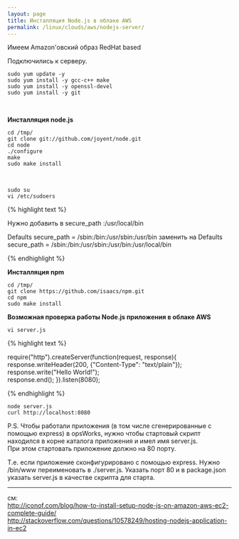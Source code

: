 ```yaml
---
layout: page
title: Инсталляция Node.js в облаке AWS
permalink: /linux/clouds/aws/nodejs-server/
---
```


Имеем Amazon'овский образ RedHat based  

Подключились к серверу.

    sudo yum update -y 
    sudo yum install -y gcc-c++ make
    sudo yum install -y openssl-devel
    sudo yum install -y git
    
<br/>

**Инсталляция node.js**
    
    cd /tmp/
    git clone git://github.com/joyent/node.git
    cd node
    ./configure
    make
    sudo make install
    
<br/>
    
    sudo su
    vi /etc/sudoers


{% highlight text %}

Нужно добавить в secure_path :/usr/local/bin

Defaults secure_path = /sbin:/bin:/usr/sbin:/usr/bin
заменить на
Defaults secure_path = /sbin:/bin:/usr/sbin:/usr/bin:/usr/local/bin

{% endhighlight %}

**Инсталляция npm**

    cd /tmp/
    git clone https://github.com/isaacs/npm.git
    cd npm
    sudo make install
    
    
    
**Возможная проверка работы Node.js приложения в облаке AWS**

    vi server.js

{% highlight text %}

require("http").createServer(function(request, response){
  response.writeHeader(200, {"Content-Type": "text/plain"});  
  response.write("Hello World!");  
  response.end();
}).listen(8080);

{% endhighlight %}


    node server.js
    curl http://localhost:8080


P.S. Чтобы работали приложения (в том числе сгенерированные с помощью express) в opsWorks, нужно чтобы стартовый скрипт находился в корне каталога приложения и имел имя server.js.  
При этом стартовать приложение должно на 80 порту. 

Т.е. если приложение сконфигурировано с помощью express. Нужно /bin/www переименовать в ./server.js. Указать порт 80 и в package.json указать server.js в качестве скрипта для старта.

___
см:  
http://iconof.com/blog/how-to-install-setup-node-js-on-amazon-aws-ec2-complete-guide/  
http://stackoverflow.com/questions/10578249/hosting-nodejs-application-in-ec2
